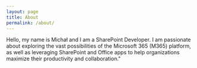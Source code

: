 ```yaml
---
layout: page
title: About
permalink: /about/
---
```


Hello, my name is Michał and I am a SharePoint Developer. I am passionate about exploring the vast possibilities of the Microsoft 365 (M365) platform, as well as leveraging SharePoint and Office apps to help organizations maximize their productivity and collaboration."

